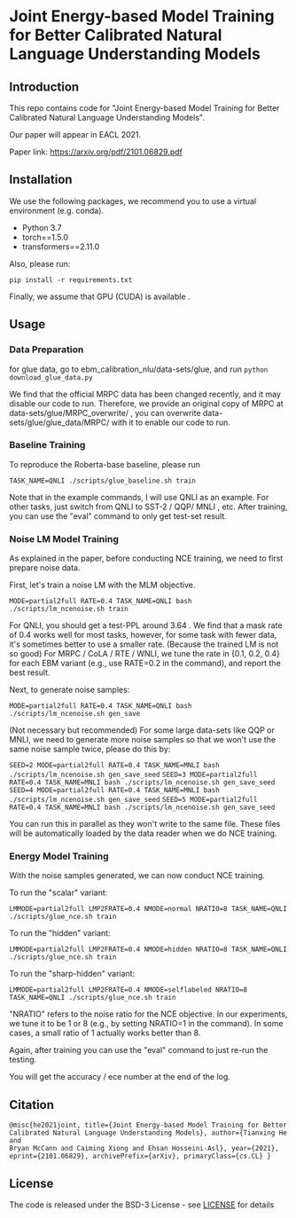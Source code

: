 


# Joint Energy-based Model Training for Better Calibrated Natural Language Understanding Models

## Introduction

This repo contains code for "Joint Energy-based Model Training for Better Calibrated Natural Language Understanding Models".

Our paper will appear in EACL 2021.

Paper link: https://arxiv.org/pdf/2101.06829.pdf

## Installation

We use the following packages, we recommend you to use a virtual environment (e.g. conda).
- Python 3.7
- torch==1.5.0
- transformers==2.11.0
  
Also, please run:

```pip install -r requirements.txt```

Finally, we assume that GPU (CUDA) is available .

## Usage

### Data Preparation

for glue data, go to ebm_calibration_nlu/data-sets/glue, and run
```python download_glue_data.py```

We find that the official MRPC data has been changed recently, and it may disable our code to run.
Therefore, we provide an original copy of MRPC at data-sets/glue/MRPC_overwrite/ , you can overwrite data-sets/glue/glue_data/MRPC/ with it to enable our code to run.

### Baseline Training

To reproduce the Roberta-base baseline, please run

```TASK_NAME=QNLI ./scripts/glue_baseline.sh train```

Note that in the example commands, I will use QNLI as an example. For other tasks, just switch from QNLI to SST-2 / QQP/ MNLI , etc.
After training, you can use the "eval" command to only get test-set result.

### Noise LM Model Training

As explained in the paper, before conducting NCE training, we need to first prepare noise data.

First, let's train a noise LM with the MLM objective.

``` MODE=partial2full RATE=0.4 TASK_NAME=QNLI bash ./scripts/lm_ncenoise.sh train ```

For QNLI, you should get a test-PPL around 3.64 .
We find that a mask rate of 0.4 works well for most tasks, however, for some task with fewer data, it's sometimes better to use a smaller rate. (Because the trained LM is not so good)
For MRPC / CoLA / RTE / WNLI, we tune the rate in {0.1, 0.2, 0.4} for each EBM variant (e.g., use RATE=0.2 in the command), and report the best result.

Next, to generate noise samples:

``` MODE=partial2full RATE=0.4 TASK_NAME=QNLI bash ./scripts/lm_ncenoise.sh gen_save ```

(Not necessary but recommended) For some large data-sets like QQP or MNLI, we need to generate more noise samples so that we won't use the same noise sample twice, please do this by:

``` SEED=2 MODE=partial2full RATE=0.4 TASK_NAME=MNLI bash ./scripts/lm_ncenoise.sh gen_save_seed ```
``` SEED=3 MODE=partial2full RATE=0.4 TASK_NAME=MNLI bash ./scripts/lm_ncenoise.sh gen_save_seed ```
``` SEED=4 MODE=partial2full RATE=0.4 TASK_NAME=MNLI bash ./scripts/lm_ncenoise.sh gen_save_seed ```
``` SEED=5 MODE=partial2full RATE=0.4 TASK_NAME=MNLI bash ./scripts/lm_ncenoise.sh gen_save_seed ```

You can run this in parallel as they won't write to the same file. These files will be automatically loaded by the data reader when we do NCE training.

### Energy Model Training

With the noise samples generated, we can now conduct NCE training. 

To run the "scalar" variant:

``` LMMODE=partial2full LMP2FRATE=0.4 NMODE=normal NRATIO=8 TASK_NAME=QNLI ./scripts/glue_nce.sh train ```

To run the "hidden" variant:

``` LMMODE=partial2full LMP2FRATE=0.4 NMODE=hidden NRATIO=8 TASK_NAME=QNLI ./scripts/glue_nce.sh train ```

To run the "sharp-hidden" variant:

``` LMMODE=partial2full LMP2FRATE=0.4 NMODE=selflabeled NRATIO=8 TASK_NAME=QNLI ./scripts/glue_nce.sh train ```

"NRATIO" refers to the noise ratio for the NCE objective. In our experiments, we tune it to be 1 or 8 (e.g., by setting NRATIO=1 in the command). In some cases, a small ratio of 1 actually works better than 8.

Again, after training you can use the "eval" command to just re-run the testing.

You will get the accuracy / ece number at the end of the log.


## Citation


``` 
@misc{he2021joint, title={Joint Energy-based Model Training for Better
Calibrated Natural Language Understanding Models}, author={Tianxing He and
Bryan McCann and Caiming Xiong and Ehsan Hosseini-Asl}, year={2021},
eprint={2101.06829}, archivePrefix={arXiv}, primaryClass={cs.CL} } 
```


## License

The code is released under the BSD-3 License - see [LICENSE](https://github.com/salesforce/ebm_calibration_nlu/blob/main/LICENSE.md) for details


